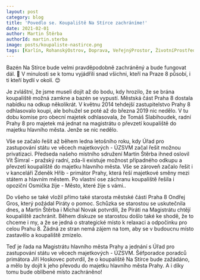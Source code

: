 ```yaml
---
layout: post
category: blog
title: 'Povedlo se. Koupaliště Na Stírce zachráníme!'
date: 2021-02-01
author: Martin Štěrba
authorId: martin.sterba
image: posts/koupaliste-nastirce.png
tags: [Karlín, RohanskýOstrov, Doprava, VeřejnýProstor, ŽivotníProstředí]
---
```



Bazén Na Stírce bude velmi pravděpodobně zachráněný a bude fungovat dál. 🤩 V minulosti se k tomu vyjádřili snad všichni, kteří na Praze 8 působí, i ti kteří bydlí v okolí. 😊

Je zvláštní, že jsme museli dojít až do bodu, kdy hrozilo, že se brána koupaliště možná zamkne a bazén se vypustí. Městská část Praha 8 dostala nabídku na odkup několikrát. V květnu 2014 tehdejší zastupitelstvo Prahy 8 odhlasovalo koupi, ale bohužel se poté až do března 2019 nic nedělo. V tu dobu komise pro obecní majetek odhlasovala, že Tomáš Slabihoudek, radní Prahy 8 pro majetek má jednat na magistrátu o převzetí koupaliště do majetku hlavního města. Jenže se nic nedělo.

Vše se začalo řešit až během ledna letošního roku, kdy Úřad pro zastupování státu ve věcech majetkových - ÚZSVM začal řešit možnou privatizaci. Předseda našeho místního sdružení Martin Štěrba ihned oslovil Vít Šimral - pražský radní, zda-li existuje možnost případného odkupu a převzetí koupaliště do majetku hlavního města. Vše se zároveň začalo řešit i v kanceláři Zdeněk Hřib - primátor Prahy, která řeší majetkové směny mezi státem a hlavním městem. Po vlastní ose záchranu koupaliště řešila i opoziční Osmička žije - Město, které žije s vámi..

Do všeho se také vložil přímo také starosta městské části Praha 8 Ondřej Gros, který požádal Piráty o pomoc. Schůzka se starostou se uskutečnila dnes, a Martin Štěrba i Michal Novak potvrdili, že Piráti na Magistrátu chtějí koupaliště zachránit. Během diskuze se starostou došlo také ke shodě, že to chceme i my, a že se jedná o strategické místo k relaxaci a odpočinku pro celou Prahu 8. Žádná ze stran nemá zájem na tom, aby se v budoucnu místo zastavělo a koupaliště zmizelo.

Teď je řada na Magistrátu hlavního města Prahy a jednání s Úřad pro zastupování státu ve věcech majetkových - ÚZSVM. Šéfporadce poradců primátora Jiří Hoskovec potvrdil, že o koupaliště Na Stírce bude zažádáno, a mělo by dojít k jeho převodu do majetku hlavního města Prahy. A i díky tomu bude oblíbené místo zachráněno! 
